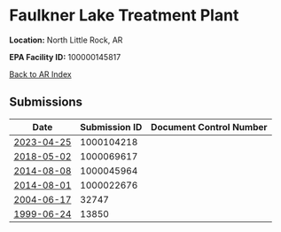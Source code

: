 # Faulkner Lake Treatment Plant

**Location:** North Little Rock, AR

**EPA Facility ID:** 100000145817

[Back to AR Index](../../index.md)

## Submissions

| Date | Submission ID | Document Control Number |
|------|--------------|-------------------------|
| [2023-04-25](submissions/1000104218.md) | 1000104218 |  |
| [2018-05-02](submissions/1000069617.md) | 1000069617 |  |
| [2014-08-08](submissions/1000045964.md) | 1000045964 |  |
| [2014-08-01](submissions/1000022676.md) | 1000022676 |  |
| [2004-06-17](submissions/32747.md) | 32747 |  |
| [1999-06-24](submissions/13850.md) | 13850 |  |
